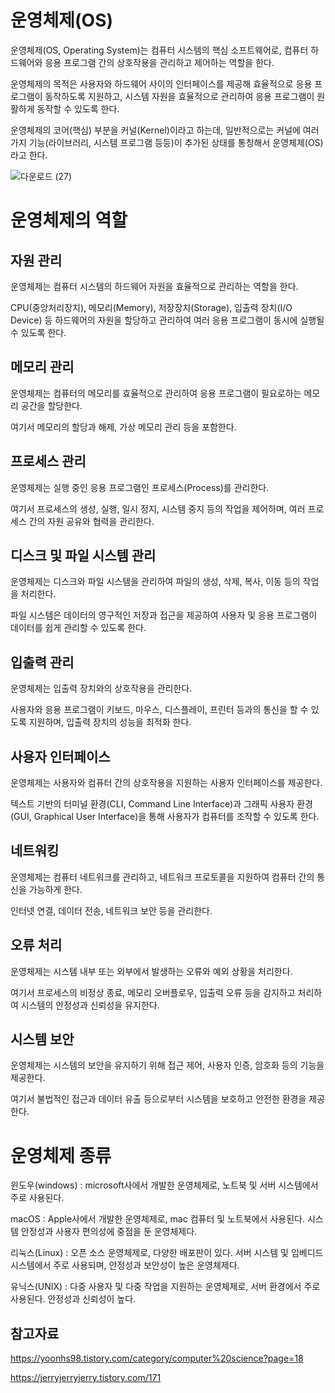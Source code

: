 운영체제(OS)
===


운영체제(OS, Operating System)는 컴퓨터 시스템의 핵심 소프트웨어로, 컴퓨터 하드웨어와 응용 프로그램 간의 상호작용을 관리하고 제어하는 역할을 한다. 

운영체제의 목적은 사용자와 하드웨어 사이의 인터페이스를 제공해 효율적으로 응용 프로그램이 동작하도록 지원하고, 시스템 자원을 효율적으로 관리하여 응용 프로그램이 원활하게 동작할 수 있도록 한다. 

운영체제의 코어(핵심) 부분을 커널(Kernel)이라고 하는데, 일반적으로는 커널에 여러가지 기능(라이브러리, 시스템 프로그램 등등)이 추가된 상태를 통칭해서 운영체제(OS)라고 한다.

![다운로드 (27)](https://github.com/user-attachments/assets/063db82b-be16-44db-ae0a-b8b362c6df78)

운영체제의 역할
===

자원 관리
----
운영체제는 컴퓨터 시스템의 하드웨어 자원을 효율적으로 관리하는 역할을 한다. 

CPU(중앙처리장치), 메모리(Memory), 저장장치(Storage), 입출력 장치(I/O Device) 등 하드웨어의 자원을 할당하고 관리하여 여러 응용 프로그램이 동시에 실행될 수 있도록 한다.

 

메모리 관리
---

운영체제는 컴퓨터의 메모리를 효율적으로 관리하여 응용 프로그램이 필요로하는 메모리 공간을 할당한다. 

여기서 메모리의 할당과 해제, 가상 메모리 관리 등을 포함한다.

 

프로세스 관리
---

운영체제는 실행 중인 응용 프로그램인 프로세스(Process)를 관리한다. 

여기서 프로세스의 생성, 실행, 일시 정지, 시스템 중지 등의 작업을 제어하며, 여러 프로세스 간의 자원 공유와 협력을 관리한다.

 

디스크 및 파일 시스템 관리
---

운영체제는 디스크와 파일 시스템을 관리하여 파일의 생성, 삭제, 복사, 이동 등의 작업을 처리한다. 

파일 시스템은 데이터의 영구적인 저장과 접근을 제공하여 사용자 및 응용 프로그램이 데이터를 쉽게 관리할 수 있도록 한다.

 

입출력 관리
---

운영체제는 입출력 장치와의 상호작용을 관리한다. 

사용자와 응용 프로그램이 키보드, 마우스, 디스플레이, 프린터 등과의 통신을 할 수 있도록 지원하며, 입출력 장치의 성능을 최적화 한다.

 

사용자 인터페이스
---

운영체제는 사용자와 컴퓨터 간의 상호작용을 지원하는 사용자 인터페이스를 제공한다.

텍스트 기반의 터미널 환경(CLI, Command Line Interface)과 그래픽 사용자 환경(GUI, Graphical User Interface)을 통해 사용자가 컴퓨터를 조작할 수 있도록 한다.

 

네트워킹
---

운영체제는 컴퓨터 네트워크를 관리하고, 네트워크 프로토콜을 지원하여 컴퓨터 간의 통신을 가능하게 한다. 

인터넷 연결, 데이터 전송, 네트워크 보안 등을 관리한다. 

 

오류 처리
---

운영체제는 시스템 내부 또는 외부에서 발생하는 오류와 예외 상황을 처리한다. 

여기서 프로세스의 비정상 종료, 메모리 오버플로우, 입출력 오류 등을 감지하고 처리하여 시스템의 안정성과 신뢰성을 유지한다.

 

시스템 보안
---

운영체제는 시스템의 보안을 유지하기 위해 접근 제어, 사용자 인증, 암호화 등의 기능을 제공한다.

여기서 불법적인 접근과 데이터 유출 등으로부터 시스템을 보호하고 안전한 환경을 제공한다.



운영체제 종류
===

윈도우(windows) : microsoft사에서 개발한 운영체제로, 노트북 및 서버 시스템에서 주로 사용된다.

macOS : Apple사에서 개발한 운영체제로, mac 컴퓨터 및 노트북에서 사용된다. 시스템 안정성과 사용자 편의성에 중점을 둔 운영체제다.

리눅스(Linux) : 오픈 소스 운영체제로, 다양한 배포판이 있다. 서버 시스템 및 임베디드 시스템에서 주로 사용되며, 안정성과 보안성이 높은 운영체제다.

유닉스(UNIX) : 다중 사용자 및 다중 작업을 지원하는 운영체제로, 서버 환경에서 주로 사용된다. 안정성과 신뢰성이 높다.

참고자료
---

https://yoonhs98.tistory.com/category/computer%20science?page=18

https://jerryjerryjerry.tistory.com/171
